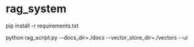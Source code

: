 # rag_system


pip install -r requirements.txt



python rag_script.py --docs_dir=./docs --vector_store_dir=./vectors --ui
